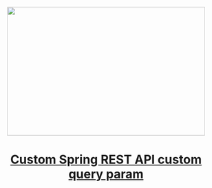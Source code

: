 
<p align="center">
  <img width="460" height="300" src="https://miro.medium.com/max/700/1*_BGWbYgD-Xdw4pznF6dfAQ.png">
</p>

<h1 align="center"><a href="https://medium.com/javarevisited/custom-spring-rest-api-custom-query-param-a2036ffb7af1">Custom Spring REST API custom query param
</a></h1>
